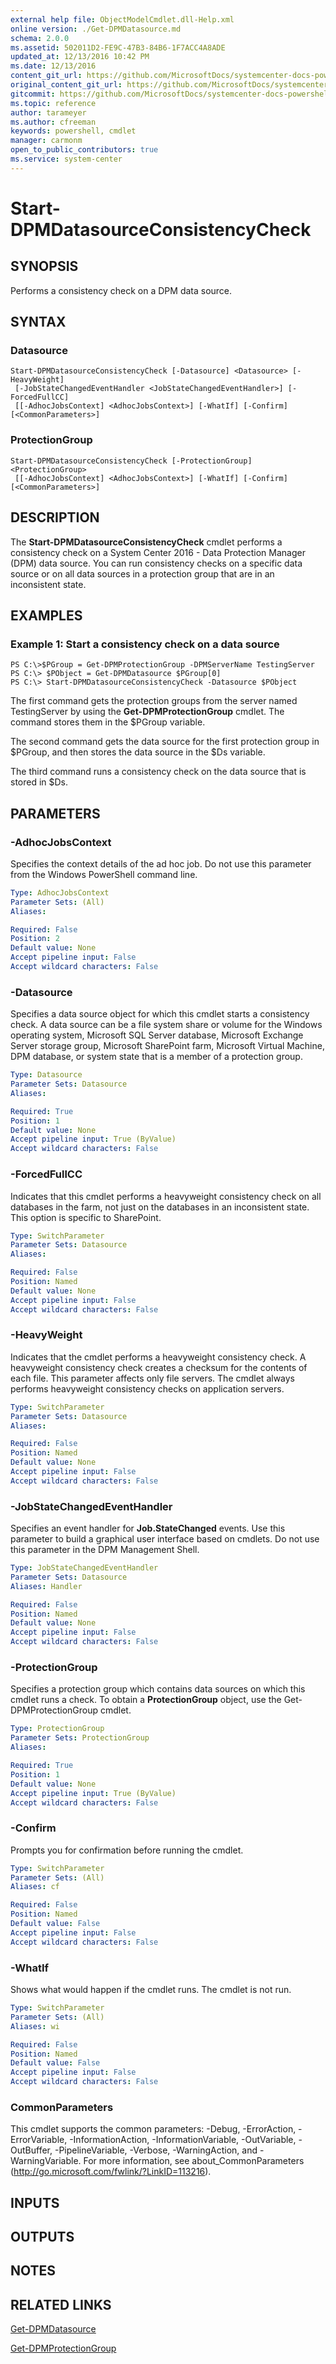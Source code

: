```yaml
---
external help file: ObjectModelCmdlet.dll-Help.xml
online version: ./Get-DPMDatasource.md
schema: 2.0.0
ms.assetid: 502011D2-FE9C-47B3-84B6-1F7ACC4A8ADE
updated_at: 12/13/2016 10:42 PM
ms.date: 12/13/2016
content_git_url: https://github.com/MicrosoftDocs/systemcenter-docs-powershell/blob/master/systemcenter-cmdlets/DataProtectionManager/v1/Start-DPMDatasourceConsistencyCheck.md
original_content_git_url: https://github.com/MicrosoftDocs/systemcenter-docs-powershell/blob/master/systemcenter-cmdlets/DataProtectionManager/v1/Start-DPMDatasourceConsistencyCheck.md
gitcommit: https://github.com/MicrosoftDocs/systemcenter-docs-powershell/blob/ea9507ac2178040476af5407227db8cb97701ea9/systemcenter-cmdlets/DataProtectionManager/v1/Start-DPMDatasourceConsistencyCheck.md
ms.topic: reference
author: tarameyer
ms.author: cfreeman
keywords: powershell, cmdlet
manager: carmonm
open_to_public_contributors: true
ms.service: system-center
---
```


# Start-DPMDatasourceConsistencyCheck

## SYNOPSIS
Performs a consistency check on a DPM data source.

## SYNTAX

### Datasource
```
Start-DPMDatasourceConsistencyCheck [-Datasource] <Datasource> [-HeavyWeight]
 [-JobStateChangedEventHandler <JobStateChangedEventHandler>] [-ForcedFullCC]
 [[-AdhocJobsContext] <AdhocJobsContext>] [-WhatIf] [-Confirm] [<CommonParameters>]
```

### ProtectionGroup
```
Start-DPMDatasourceConsistencyCheck [-ProtectionGroup] <ProtectionGroup>
 [[-AdhocJobsContext] <AdhocJobsContext>] [-WhatIf] [-Confirm] [<CommonParameters>]
```

## DESCRIPTION
The **Start-DPMDatasourceConsistencyCheck** cmdlet performs a consistency check on a System Center 2016 - Data Protection Manager (DPM) data source.
You can run consistency checks on a specific data source or on all data sources in a protection group that are in an inconsistent state.

## EXAMPLES

### Example 1: Start a consistency check on a data source
```
PS C:\>$PGroup = Get-DPMProtectionGroup -DPMServerName TestingServer
PS C:\> $PObject = Get-DPMDatasource $PGroup[0]
PS C:\> Start-DPMDatasourceConsistencyCheck -Datasource $PObject
```

The first command gets the protection groups from the server named TestingServer by using the **Get-DPMProtectionGroup** cmdlet.
The command stores them in the $PGroup variable.

The second command gets the data source for the first protection group in $PGroup, and then stores the data source in the $Ds variable.

The third command runs a consistency check on the data source that is stored in $Ds.

## PARAMETERS

### -AdhocJobsContext
Specifies the context details of the ad hoc job.
Do not use this parameter from the Windows PowerShell command line.

```yaml
Type: AdhocJobsContext
Parameter Sets: (All)
Aliases: 

Required: False
Position: 2
Default value: None
Accept pipeline input: False
Accept wildcard characters: False
```

### -Datasource
Specifies a data source object for which this cmdlet starts a consistency check.
A data source can be a file system share or volume for the Windows operating system, Microsoft SQL Server database, Microsoft Exchange Server storage group, Microsoft SharePoint farm, Microsoft Virtual Machine, DPM database, or system state that is a member of a protection group.

```yaml
Type: Datasource
Parameter Sets: Datasource
Aliases: 

Required: True
Position: 1
Default value: None
Accept pipeline input: True (ByValue)
Accept wildcard characters: False
```

### -ForcedFullCC
Indicates that this cmdlet performs a heavyweight consistency check on all databases in the farm, not just on the databases in an inconsistent state.
This option is specific to SharePoint.

```yaml
Type: SwitchParameter
Parameter Sets: Datasource
Aliases: 

Required: False
Position: Named
Default value: None
Accept pipeline input: False
Accept wildcard characters: False
```

### -HeavyWeight
Indicates that the cmdlet performs a heavyweight consistency check.
A heavyweight consistency check creates a checksum for the contents of each file.
This parameter affects only file servers.
The cmdlet always performs heavyweight consistency checks on application servers.

```yaml
Type: SwitchParameter
Parameter Sets: Datasource
Aliases: 

Required: False
Position: Named
Default value: None
Accept pipeline input: False
Accept wildcard characters: False
```

### -JobStateChangedEventHandler
Specifies an event handler for **Job.StateChanged** events.
Use this parameter to build a graphical user interface based on cmdlets.
Do not use this parameter in the DPM Management Shell.

```yaml
Type: JobStateChangedEventHandler
Parameter Sets: Datasource
Aliases: Handler

Required: False
Position: Named
Default value: None
Accept pipeline input: False
Accept wildcard characters: False
```

### -ProtectionGroup
Specifies a protection group which contains data sources on which this cmdlet runs a check.
To obtain a **ProtectionGroup** object, use the Get-DPMProtectionGroup cmdlet.

```yaml
Type: ProtectionGroup
Parameter Sets: ProtectionGroup
Aliases: 

Required: True
Position: 1
Default value: None
Accept pipeline input: True (ByValue)
Accept wildcard characters: False
```

### -Confirm
Prompts you for confirmation before running the cmdlet.

```yaml
Type: SwitchParameter
Parameter Sets: (All)
Aliases: cf

Required: False
Position: Named
Default value: False
Accept pipeline input: False
Accept wildcard characters: False
```

### -WhatIf
Shows what would happen if the cmdlet runs.
The cmdlet is not run.

```yaml
Type: SwitchParameter
Parameter Sets: (All)
Aliases: wi

Required: False
Position: Named
Default value: False
Accept pipeline input: False
Accept wildcard characters: False
```

### CommonParameters
This cmdlet supports the common parameters: -Debug, -ErrorAction, -ErrorVariable, -InformationAction, -InformationVariable, -OutVariable, -OutBuffer, -PipelineVariable, -Verbose, -WarningAction, and -WarningVariable. For more information, see about_CommonParameters (http://go.microsoft.com/fwlink/?LinkID=113216).

## INPUTS

## OUTPUTS

## NOTES

## RELATED LINKS

[Get-DPMDatasource](xref:DataProtectionManager/v1/Get-DPMDatasource.md)

[Get-DPMProtectionGroup](xref:DataProtectionManager/v1/Get-DPMProtectionGroup.md)

